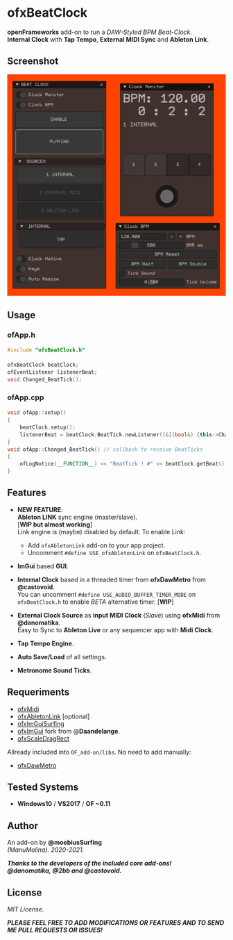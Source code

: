 # ofxBeatClock

**openFrameworks** add-on to run a *DAW-Styled BPM Beat-Clock*.  
**Internal Clock** with **Tap Tempo**, **External MIDI Sync** and **Ableton Link**.  

<!-- 
## Screencast

![gif](/readme_images/ofxBeatClock.gif?raw=true "gif") -->

## Screenshot

![image](/readme_images/Capture1.PNG?raw=true "image")

<!-- 1 - Internal Clock mode:  
![image](/readme_images/Capture1.PNG?raw=true "image")

2 - External MidiClock mode:  
![image](/readme_images/Capture2.PNG?raw=true "image")

3 - Ableton Link mode:  
![image](/readme_images/Capture3.PNG?raw=true "image") -->


## Usage

### ofApp.h
```cpp
#include "ofxBeatClock.h"

ofxBeatClock beatClock;
ofEventListener listenerBeat;
void Changed_BeatTick();
```

### ofApp.cpp
```cpp
void ofApp::setup()
{
	beatClock.setup();
	listenerBeat = beatClock.BeatTick.newListener([&](bool&) {this->Changed_BeatTick(); });
}
void ofApp::Changed_BeatTick() // callback to receive BeatTicks
{
	ofLogNotice(__FUNCTION__) << "BeatTick ! #" << beatClock.getBeat();
}
```

## Features

* **NEW FEATURE**:  
**Ableton LINK** sync engine (master/slave).  
  [**WIP but almost working**]  
  Link engine is (maybe) disabled by default. To enable Link:
  * Add ```ofxAbletonLink``` add-on to your app project. 
  * Uncomment ```#define USE_ofxAbletonLink``` on ```ofxBeatClock.h```.  

* **ImGui** based **GUI**.  
* **Internal Clock** based in a threaded timer from **ofxDawMetro** from **@castovoid**.  
You can uncomment `#define USE_AUDIO_BUFFER_TIMER_MODE` on `ofxBeatClock.h` to enable *BETA* alternative timer. [**WIP**]
* **External Clock Source** as **input MIDI Clock** (*Slave*) using **ofxMidi** from **@danomatika**.  
Easy to Sync to **Ableton Live** or any sequencer app with **Midi Clock**.
* **Tap Tempo Engine**.
* **Auto Save/Load** of all settings.
* **Metronome Sound Ticks**.

## Requeriments

* [ofxMidi](https://github.com/danomatika/ofxMidi)  
* [ofxAbletonLink](https://github.com/2bbb/ofxAbletonLink) [optional]  
* [ofxImGuiSurfing](https://github.com/moebiussurfing/ofxSurfingImGui)
* [ofxImGui](https://github.com/Daandelange/ofxImGui/) fork from @**Daandelange**.  
* [ofxScaleDragRect](https://github.com/moebiussurfing/ofxScaleDragRect)  

Allready included into ```OF_add-on/libs```. No need to add manually:  
* [ofxDawMetro](https://github.com/castovoid/ofxDawMetro)  

## Tested Systems
- **Windows10** / **VS2017** / **OF ~0.11**

## Author
An add-on by **@moebiusSurfing**  
*(ManuMolina). 2020-2021.*

**_Thanks to the developers of the included core add-ons!  
@danomatika, @2bb and @castovoid._**

## License
*MIT License.*

**_PLEASE FEEL FREE TO ADD MODIFICATIONS OR FEATURES AND TO SEND ME PULL REQUESTS OR ISSUES!_**
